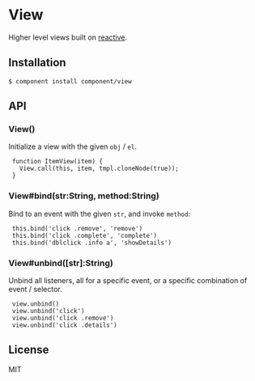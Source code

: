 
# View

  Higher level views built on [reactive](https://github.com/component/reactive).

## Installation

    $ component install component/view

## API

### View()

  Initialize a view with the given `obj` / `el`.
  
     function ItemView(item) {
       View.call(this, item, tmpl.cloneNode(true));
     }

### View#bind(str:String, method:String)

  Bind to an event with the given `str`, and invoke `method`:
  
     this.bind('click .remove', 'remove')
     this.bind('click .complete', 'complete')
     this.bind('dblclick .info a', 'showDetails')

### View#unbind([str]:String)

  Unbind all listeners, all for a specific event, or 
  a specific combination of event / selector.
  
     view.unbind()
     view.unbind('click')
     view.unbind('click .remove')
     view.unbind('click .details')

## License

  MIT
